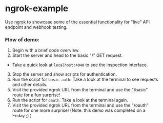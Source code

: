 # ngrok-example

Use [ngrok](https://ngrok.com/) to showcase some of the essential functionality for "live" API endpoint and webhook testing.

### Flow of demo:

1. Begin with a brief code overview.
2. Start the server and head to the basic "/" GET request.

- Take a quick look at `localhost:4040` to see the inspection interface.

3. Stop the server and show scripts for authentication.
4. Run the script for `basic-auth`. Take a look at the terminal to see requests and other details.
5. Visit the provided ngrok URL from the terminal and use the "/basic" route for a fun surprise!
6. Run the script for `oauth`. Take a look at the terminal again.
7. Visit the provided ngrok URL from the terminal and use the "/oauth" route for one more surprise! (Note: this demo was completed on a Friday ;) )

